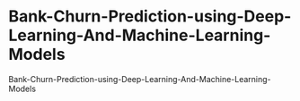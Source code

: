 # Bank-Churn-Prediction-using-Deep-Learning-And-Machine-Learning-Models
Bank-Churn-Prediction-using-Deep-Learning-And-Machine-Learning-Models
